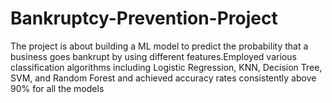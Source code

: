 # Bankruptcy-Prevention-Project

The project is about building a ML model to predict the probability that a business goes bankrupt by using different features.Employed various classification algorithms including Logistic Regression, KNN, Decision Tree, SVM, and Random Forest and achieved accuracy rates consistently above 90% for all the models
